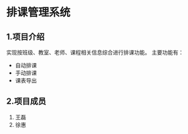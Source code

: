 # 排课管理系统

## 1.项目介绍
实现按班级、教室、老师、课程相关信息综合进行排课功能。
主要功能有：
    
* 自动排课
* 手动排课
* 课表导出

## 2.项目成员
1. 王磊
2. 徐惠